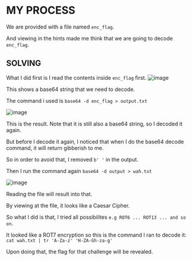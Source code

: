 # MY PROCESS

We are provided with a file named ```enc_flag```.

And viewing in the hints made me think that we are going to decode ```enc_flag```.

## SOLVING

What I did first is I read the contents inside ```enc_flag``` first.
![image](https://github.com/user-attachments/assets/800d1644-bdc6-4635-a633-a4f364c18c6e)

This shows a base64 string that we need to decode.

The command i used is ```base64 -d enc_flag > output.txt```

![image](https://github.com/user-attachments/assets/4e021b52-ff81-4fbb-9ab9-90e0fe105f40)

This is the result. Note that it is still also a base64 string, so I decoded it again.

But before I decode it again, I noticed that when I do the base64 decode command, it will return gibberish to me.

So in order to avoid that, I removed ```b' '``` in the output.

Then I run the command again ```base64 -d output > wah.txt```

![image](https://github.com/user-attachments/assets/5a7a150e-f5dd-40cb-96e8-b869628e88de)

Reading the file will result into that.

By viewing at the file, it looks like a Caesar Cipher. 

So what I did is that, I tried all possibilites ```e.g ROT6 ... ROT13 ... and so on```.

It looked like a ROT7 encryption so this is the command I ran to decode it:
```cat wah.txt | tr 'A-Za-z' 'H-ZA-Gh-za-g'```

Upon doing that, the flag for that challenge will be revealed.
